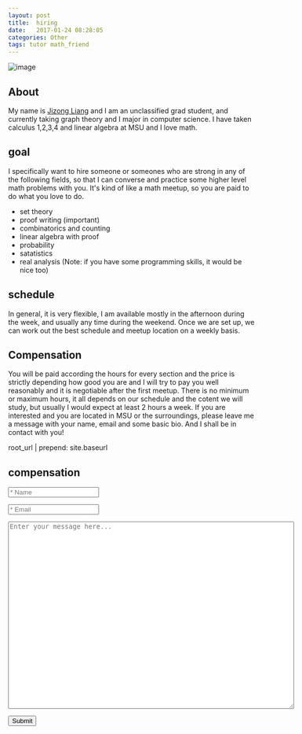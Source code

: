 ```yaml
---
layout: post
title:  hiring
date:   2017-01-24 08:28:05
categories: Other
tags: tutor math_friend
---
```


![image](http://img03.deviantart.net/0cee/i/2011/207/9/f/math_lover_by_bercley-d41qxva.jpg)





## About

My name is [Jizong Liang](http://www.tmmlab.com/about/) and I am an unclassified grad student, and currently taking graph theory and I major in computer science. I have taken calculus 1,2,3,4 and linear algebra at MSU and I love math. 

## goal
I specifically want to hire someone or someones who are strong in any of the following fields, so that I can converse and practice some higher level math problems with you. It's kind of like a math meetup, so you are paid to do what you love to do.  


* set theory 
* proof writing (important)
* combinatorics and counting
* linear algebra with proof
* probability 
* satatistics
* real analysis
(Note: if you have some programming skills, it would be nice too)

## schedule

In general, it is very flexible, I am available mostly in the afternoon during the week, and usually any time during the weekend. Once we are set up, we can work out the best schedule and meetup location on a weekly basis. 

## Compensation 

You will be paid according the hours for every section and the price is strictly depending how good you are and I will try to pay you well reasonably and it is negotiable after the first meetup. There is no minimum or maximum hours, it all depends on our schedule and the cotent we will study, but usually I would expect at least 2 hours a week. If you are interested and you are located in MSU or the surroundings, please leave me a message with your name, email and some basic bio. And I shall be in contact with you!


 root_url | prepend: site.baseurl 
## compensation 
<form action="https://getsimpleform.com/messages?form_api_token=635207fe87a9b8e111b6790052148d41" method="post">
  <!-- the redirect_to is optional, the form will redirect to the referrer on submission -->
  <input type='hidden' name='redirect_to' value='http://www.tmmlab.com/TmmGeekBlog/page/5thankyou/'  />
  <!-- all your input fields here.... -->
  <p><input required="required" id="name" placeholder="* Name" type='text' name='name' /></p>
  <p><input required="required" id="email" placeholder="* Email" type='email' name='email' /></p>
  <textarea name="message" placeholder="Enter your message here..." id="message" cols="70" rows="25"></textarea>
  <p><input type='submit' value='Submit' /></p>
</form>

